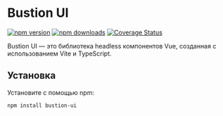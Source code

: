 # Bustion UI

[![npm version](https://badge.fury.io/js/bustion-ui.svg)](https://badge.fury.io/js/bustion-ui)
[![npm downloads](https://img.shields.io/npm/dm/bustion-ui.svg)](https://npmjs.org/bustion-ui)
[![Coverage Status](https://coveralls.io/repos/github/alloself/bustion-ui/badge.svg?branch=master)](https://coveralls.io/github/alloself/bustion-ui?branch=main)

Bustion UI — это библиотека headless компонентов Vue, созданная с использованием Vite и TypeScript.

## Установка

Установите с помощью npm:

```bash
npm install bustion-ui
